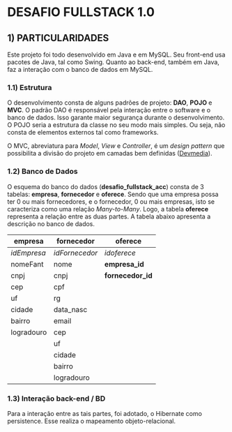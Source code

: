 # DESAFIO FULLSTACK 1.0

## 1) **PARTICULARIDADES**

Este projeto foi todo desenvolvido em Java e em MySQL. Seu front-end usa pacotes de Java, tal como Swing. Quanto ao back-end, também em Java, faz a interação com o banco de dados em MySQL.

### 1.1) **Estrutura**

O desenvolvimento consta de alguns padrões de projeto: __DAO__, __POJO__ e __MVC__. O padrão DAO é responsável pela interação entre o software e o banco de dados. Isso garante maior segurança durante o desenvolvimento. O POJO seria a estrutura da classe no seu modo mais simples. Ou seja, não consta de elementos externos tal como frameworks. 

O MVC, abreviatura para _Model_, _View_ e _Controller_, é um _design pattern_ que possibilita a divisão do projeto em camadas bem definidas ([Devmedia](https://www.devmedia.com.br/introducao-ao-padrao-mvc/29308)). 

### 1.2) **Banco de Dados**
O esquema do banco do dados (__desafio_fullstack_acc__) consta de 3 tabelas: __empresa__, __fornecedor__ e __oferece__. Sendo que uma empresa possa ter 0 ou mais fornecedores, e o fornecedor, 0 ou mais empresas, isto se caracteriza como uma relação _Many-to-Many_. Logo, a tabela __oferece__ representa a relação entre as duas partes. A tabela abaixo apresenta a descrição no banco de dados.

| empresa    | fornecedor   | oferece       |
|------------|--------------|---------------|
| _idEmpresa_  | _idFornecedor_ | _idoferece_     |
| nomeFant   | nome         | **empresa_id**    |
| cnpj       | cnpj         | **fornecedor_id** |
| cep        | cpf          |               |
| uf         | rg           |               |
| cidade     | data_nasc    |               |
| bairro     | email        |               |
| logradouro | cep          |               |
|            | uf           |               |
|            | cidade       |               |
|            | bairro       |               |
|            | logradouro   |               |

### 1.3) **Interação back-end / BD**
Para a interação entre as tais partes, foi adotado, o Hibernate como persistence. Esse realiza o mapeamento objeto-relacional.